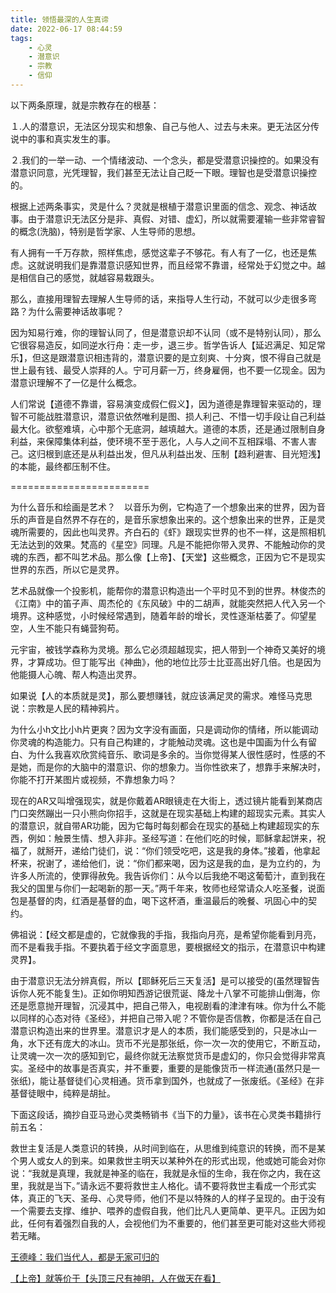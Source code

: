 ```yaml
---
title: 领悟最深的人生真谛
date: 2022-06-17 08:44:59
tags:
    - 心灵
    - 潜意识
    - 宗教
    - 信仰
---
```

以下两条原理，就是宗教存在的根基：

１.人的潜意识，无法区分现实和想象、自己与他人、过去与未来。更无法区分传说中的事和真实发生的事。

２.我们的一举一动、一个情绪波动、一个念头，都是受潜意识操控的。如果没有潜意识同意，光凭理智，我们甚至无法让自己眨一下眼。理智也是受潜意识操控的。

根据上述两条事实，灵是什么？灵就是根植于潜意识里面的信念、观念、神话故事。由于潜意识无法区分是非、真假、对错、虚幻，所以就需要灌输一些非常睿智的概念(洗脑)，特别是哲学家、人生导师的思想。

有人拥有一千万存款，照样焦虑，感觉这辈子不够花。有人有了一亿，也还是焦虑。这就说明我们是靠潜意识感知世界，而且经常不靠谱，经常处于幻觉之中。越是相信自己的感觉，就越容易栽跟头。

那么，直接用理智去理解人生导师的话，来指导人生行动，不就可以少走很多弯路？为什么需要神话故事呢？

因为知易行难，你的理智认同了，但是潜意识却不认同（或不是特别认同），那么它很容易造反，如同逆水行舟：走一步，退三步。哲学告诉人【延迟满足、知足常乐】，但这是跟潜意识相违背的，潜意识要的是立刻爽、十分爽，恨不得自己就是世上最有钱、最受人崇拜的人。宁可月薪一万，终身雇佣，也不要一亿现金。因为潜意识理解不了一亿是什么概念。

人们常说【道德不靠谱，容易演变成假仁假义】，因为道德是靠理智来驱动的，理智不可能战胜潜意识，潜意识依然唯利是图、损人利己、不惜一切手段让自己利益最大化。欲壑难填，心中那个无底洞，越填越大。道德的本质，还是通过限制自身利益，来保障集体利益，使环境不至于恶化，人与人之间不互相踩塌、不害人害己。这归根到底还是从利益出发，但凡从利益出发、压制【趋利避害、目光短浅】的本能，最终都压制不住。

========================

为什么音乐和绘画是艺术？　以音乐为例，它构造了一个想象出来的世界，因为音乐的声音是自然界不存在的，是音乐家想象出来的。这个想象出来的世界，正是灵魂所需要的，因此也叫灵界。齐白石的《虾》跟现实世界的也不一样，这是照相机无法达到的效果。梵高的《星空》同理。凡是不能把你带入灵界、不能触动你的灵魂的东西，都不叫艺术品。那么像【上帝】、【天堂】这些概念，正因为它不是现实世界的东西，所以它是灵界。

艺术品就像一个投影机，能帮你的潜意识构造出一个平时见不到的世界。林俊杰的《江南》中的笛子声、周杰伦的《东风破》中的二胡声，就能突然把人代入另一个境界。这种感觉，小时候经常遇到，随着年龄的增长，灵性逐渐枯萎了。仰望星空，人生不能只有蝇营狗苟。

元宇宙，被钱学森称为灵境。那么它必须超越现实，把人带到一个神奇又美好的境界，才算成功。但丁能写出《神曲》，他的地位比莎士比亚高出好几倍。也是因为他能摄人心魄、帮人构造出灵界。

如果说【人的本质就是灵】，那么要想赚钱，就应该满足灵的需求。难怪马克思说：宗教是人民的精神鸦片。

为什么小h文比小h片更爽？因为文字没有画面，只是调动你的情绪，所以能调动你灵魂的构造能力。只有自己构建的，才能触动灵魂。这也是中国画为什么有留白、为什么我喜欢欣赏纯音乐、歌词是多余的。当你觉得某人很性感时，性感的不是她，而是你的大脑中的潜意识、你的想象力。当你性欲来了，想靠手来解决时，你能不打开某图片或视频，不靠想象力吗？

现在的AR又叫增强现实，就是你戴着AR眼镜走在大街上，透过镜片能看到某商店门口突然蹦出一只小熊向你招手，这就是在现实基础上构建的超现实元素。其实人的潜意识，就自带AR功能，因为它每时每刻都会在现实的基础上构建超现实的东西，例如：触景生情、想入非非。圣经写道：在他们吃的时候，耶稣拿起饼来，祝福了，就掰开，递给门徒们，说：“你们领受吃吧，这是我的身体。”接着，他拿起杯来，祝谢了，递给他们，说：“你们都来喝，因为这是我的血，是为立约的，为许多人所流的，使罪得赦免。我告诉你们：从今以后我绝不喝这葡萄汁，直到我在我父的国里与你们一起喝新的那一天。”两千年来，牧师也经常请众人吃圣餐，说面包是基督的肉，红酒是基督的血，喝下这杯酒，重温最后的晚餐、巩固心中的契约。

佛祖说：【经文都是虚的，它就像我的手指，我指向月亮，是希望你能看到月亮，而不是看我手指。不要执着于经文字面意思，要根据经文的指示，在潜意识中构建灵界】。

由于潜意识无法分辨真假，所以【耶稣死后三天复活】是可以接受的(虽然理智告诉你人死不能复生)。正如你明知西游记很荒诞、降龙十八掌不可能排山倒海，你还是愿意抛开理智，沉浸其中，把自己带入，电视剧看的津津有味。你为什么不能以同样的心态对待《圣经》，并把自己带入呢？不管你是否信教，你都是活在自己潜意识构造出来的世界里。潜意识才是人的本质，我们能感受到的，只是冰山一角，水下还有庞大的冰山。货币不光是那张纸，你一次一次的使用它，不断互动，让灵魂一次一次的感知到它，最终你就无法察觉货币是虚幻的，你只会觉得非常真实。圣经中的故事是否真实，并不重要，重要的是能像货币一样流通(虽然只是一张纸)，能让基督徒们心灵相通。货币拿到国外，也就成了一张废纸。《圣经》在非基督徒眼中，纯粹是胡扯。

下面这段话，摘抄自亚马逊心灵类畅销书《当下的力量》，该书在心灵类书籍排行前五名：

救世主复活是人类意识的转换，从时间到临在，从思维到纯意识的转换，而不是某个男人或女人的到来。如果救世主明天以某种外在的形式出现，他或她可能会对你说：“我就是真理，我就是神圣的临在，我就是永恒的生命，我在你之内，我在这里，我就是当下。”请永远不要将救世主人格化。请不要将救世主看成一个形式实体，真正的飞天、圣母、心灵导师，他们不是以特殊的人的样子呈现的。由于没有一个需要去支撑、维护、喂养的虚假自我，他们比凡人更简单、更平凡。正因为如此，任何有着强烈自我的人，会视他们为不重要的，他们甚至更可能对这些大师视若无睹。

[王德峰：我们当代人，都是无家可归的](https://link.zhihu.com/?target=https%3A//www.bilibili.com/video/BV1UL411V7Hk/%3Fspm_id_from%3D333.788)

[【上帝】就等价于【头顶三尺有神明，人在做天在看】](https://link.zhihu.com/?target=https%3A//mp.weixin.qq.com/s/BVfKDysfmj3QlVGLunMtww)
